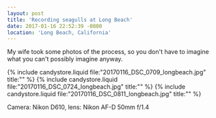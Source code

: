 ```yaml
---
layout: post
title: 'Recording seagulls at Long Beach'
date: 2017-01-16 22:52:39 -0800
location: 'Long Beach, California'
---
```


My wife took some photos of the process, so you don't have to imagine what you can't possibly imagine anyway.

{% include candystore.liquid file:"20170116_DSC_0709_longbeach.jpg" title:"" %}
{% include candystore.liquid file:"20170116_DSC_0724_longbeach.jpg" title:"" %}
{% include candystore.liquid file:"20170116_DSC_0811_longbeach.jpg" title:"" %}

Camera: Nikon D610, lens: Nikon AF-D 50mm f/1.4
